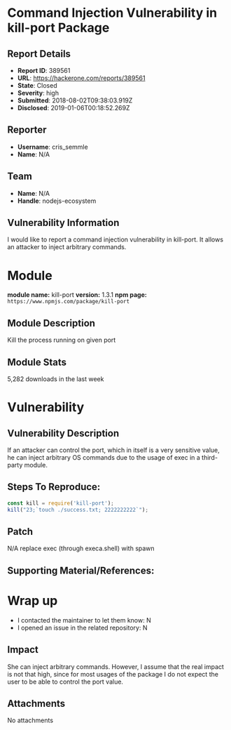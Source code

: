 # Command Injection Vulnerability in kill-port Package

## Report Details
- **Report ID**: 389561
- **URL**: https://hackerone.com/reports/389561
- **State**: Closed
- **Severity**: high
- **Submitted**: 2018-08-02T09:38:03.919Z
- **Disclosed**: 2019-01-06T00:18:52.269Z

## Reporter
- **Username**: cris_semmle
- **Name**: N/A

## Team
- **Name**: N/A
- **Handle**: nodejs-ecosystem

## Vulnerability Information
I would like to report a command injection vulnerability in kill-port. It allows an attacker to inject arbitrary commands. 

# Module

**module name:** kill-port
**version:** 1.3.1
**npm page:** `https://www.npmjs.com/package/kill-port`

## Module Description

 Kill the process running on given port

## Module Stats

5,282 downloads in the last week

# Vulnerability

## Vulnerability Description

If an attacker can control the port, which in itself is a very sensitive value, he can inject arbitrary OS commands due to the usage of exec in a third-party module.

## Steps To Reproduce:

```js
const kill = require('kill-port');
kill("23;`touch ./success.txt; 2222222222`");
```

## Patch

N/A replace exec (through execa.shell) with spawn

## Supporting Material/References:

# Wrap up

- I contacted the maintainer to let them know: N
- I opened an issue in the related repository: N

## Impact

She can inject arbitrary commands. However, I assume that the real impact is not that high, since for most usages of the package I do not expect the user to be able to control the port value.

## Attachments
No attachments

